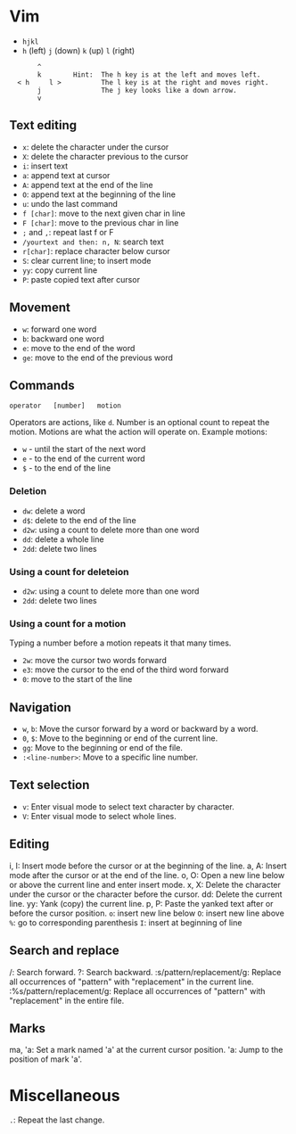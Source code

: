 # Vim

* `hjkl`
* `h` (left)  `j` (down)       `k` (up)      `l` (right)

```
       ^
       k        Hint:  The h key is at the left and moves left.
  < h     l >          The l key is at the right and moves right.
       j               The j key looks like a down arrow.
       v
```
## Text editing

* `x`: delete the character under the cursor
* `X`: delete the character previous to the cursor
* `i`: insert text
* `a`: append text at cursor
* `A`: append text at the end of the line
* `O`: append text at the beginning of the line
* `u`: undo the last command
* `f [char]`: move to the next given char in line
* `F [char]`: move to the previous char in line
* `;` and `,`: repeat last f or F
* `/yourtext and then: n, N`: search text
* `r[char]`: replace character below cursor
* `S`: clear current line; to insert mode
* `yy`: copy current line
* `P`: paste copied text after cursor



## Movement

* `w`: forward one word
* `b`: backward one word
* `e`: move to the end of the word
* `ge`: move to the end of the previous word

## Commands

`operator   [number]   motion`

Operators are actions, like `d`. Number is an optional count to repeat the motion. Motions are what the action will operate on. Example motions:

* `w` - until the start of the next word
* `e` - to the end of the current word
* `$` - to the end of the line

### Deletion

* `dw`: delete a word
* `d$`: delete to the end of the line
* `d2w`: using a count to delete more than one word
* `dd`: delete a whole line
* `2dd`: delete two lines

### Using a count for deleteion

* `d2w`: using a count to delete more than one word
* `2dd`: delete two lines

### Using a count for a motion

Typing a number before a motion repeats it that many times.

* `2w`: move the cursor two words forward
* `e3`: move the cursor to the end of the third word forward
* `0`: move to the start of the line

## Navigation

* `w`, `b`: Move the cursor forward by a word or backward by a word.
* `0`, `$`: Move to the beginning or end of the current line.
* `gg`: Move to the beginning or end of the file.
*  `:<line-number>`: Move to a specific line number.

## Text selection

* `v`: Enter visual mode to select text character by character.
* `V`: Enter visual mode to select whole lines.

## Editing
i, I: Insert mode before the cursor or at the beginning of the line.
a, A: Insert mode after the cursor or at the end of the line.
o, O: Open a new line below or above the current line and enter insert mode.
x, X: Delete the character under the cursor or the character before the cursor.
dd: Delete the current line.
yy: Yank (copy) the current line.
p, P: Paste the yanked text after or before the cursor position.
`o`: insert new line below
`O`: insert new line above
`%`: go to corresponding parenthesis
`I`: insert at beginning of line


## Search and replace
/: Search forward.
?: Search backward.
:s/pattern/replacement/g: Replace all occurrences of "pattern" with "replacement" in the current line.
:%s/pattern/replacement/g: Replace all occurrences of "pattern" with "replacement" in the entire file.



## Marks

ma, 'a: Set a mark named 'a' at the current cursor position.
'a: Jump to the position of mark 'a'.


# Miscellaneous

`.`: Repeat the last change.